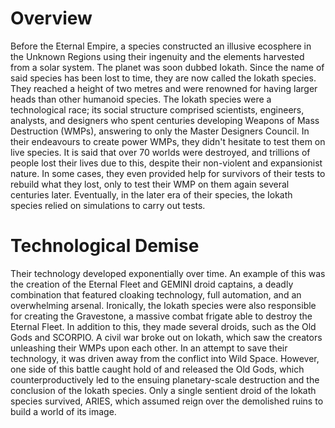 # Overview
Before the Eternal Empire, a species constructed an illusive ecosphere in the Unknown Regions using their ingenuity and the elements harvested from a solar system.
The planet was soon dubbed Iokath.
Since the name of said species has been lost to time, they are now called the Iokath species.
They reached a height of two metres and were renowned for having larger heads than other humanoid species.
The Iokath species were a technological race; its social structure comprised scientists, engineers, analysts, and designers who spent centuries developing Weapons of Mass Destruction (WMPs), answering to only the Master Designers Council.
In their endeavours to create power WMPs, they didn't hesitate to test them on live species.
It is said that over 70 worlds were destroyed, and trillions of people lost their lives due to this, despite their non-violent and expansionist nature.
In some cases, they even provided help for survivors of their tests to rebuild what they lost, only to test their WMP on them again several centuries later.
Eventually, in the later era of their species, the Iokath species relied on simulations to carry out tests.

# Technological Demise
Their technology developed exponentially over time.
An example of this was the creation of the Eternal Fleet and GEMINI droid captains, a deadly combination that featured cloaking technology, full automation, and an overwhelming arsenal.
Ironically, the Iokath species were also responsible for creating the Gravestone, a massive combat frigate able to destroy the Eternal Fleet.
In addition to this, they made several droids, such as the Old Gods and SCORPIO.
A civil war broke out on Iokath, which saw the creators unleashing their WMPs upon each other.
In an attempt to save their technology, it was driven away from the conflict into Wild Space.
However, one side of this battle caught hold of and released the Old Gods, which counterproductively led to the ensuing planetary-scale destruction and the conclusion of the Iokath species.
Only a single sentient droid of the Iokath species survived, ARIES, which assumed reign over the demolished ruins to build a world of its image.